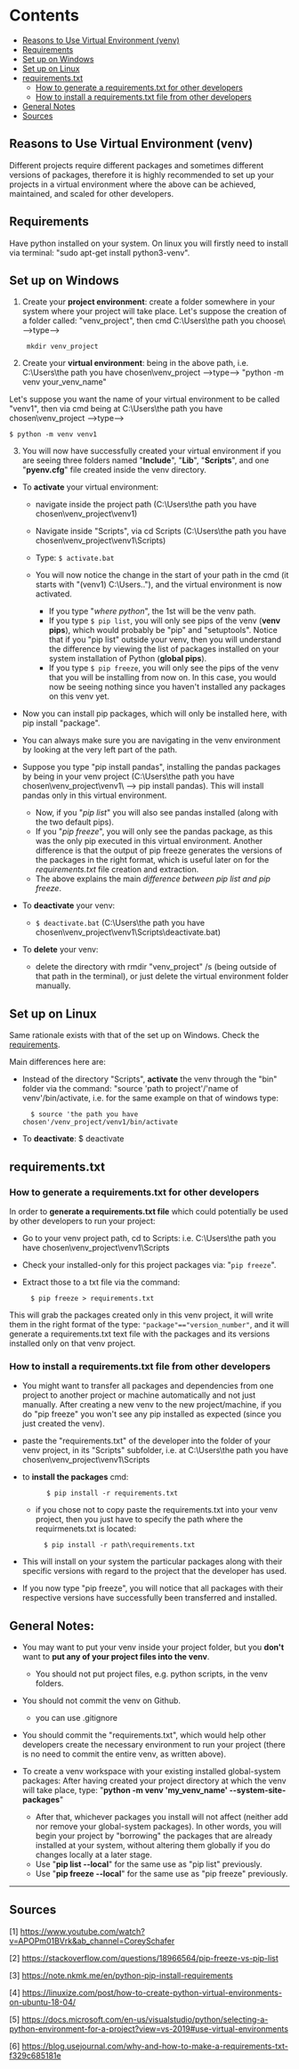 Contents
=======================

* [Reasons to Use Virtual Environment (venv)](https://github.com/dimi-fn/Various-Data-Science-Scripts/tree/main/Virtual_Env#reasons-to-use-virtual-environment-venv)
* [Requirements](https://github.com/dimi-fn/Various-Data-Science-Scripts/tree/main/Virtual_Env#requirements)
* [Set up on Windows](https://github.com/dimi-fn/Various-Data-Science-Scripts/tree/main/Virtual_Env#set-up-on-windows)
* [Set up on Linux](https://github.com/dimi-fn/Various-Data-Science-Scripts/tree/main/Virtual_Env#set-up-on-linux)
* [requirements.txt](https://github.com/dimi-fn/Various-Data-Science-Scripts/tree/main/Virtual_Env#requirementstxt)
    * [How to generate a requirements.txt for other developers](https://github.com/dimi-fn/Various-Data-Science-Scripts/tree/main/Virtual_Env#how-to-generate-a-requirementstxt-for-other-developers)
    * [How to install a requirements.txt file from other developers](https://github.com/dimi-fn/Various-Data-Science-Scripts/tree/main/Virtual_Env#how-to-install-a-requirementstxt-file-from-other-developers)
* [General Notes](https://github.com/dimi-fn/Various-Data-Science-Scripts/tree/main/Virtual_Env#general-notes)
* [Sources](https://github.com/dimi-fn/Various-Data-Science-Scripts/tree/main/Virtual_Env#sources)

## Reasons to Use Virtual Environment (venv)

Different projects require different packages and sometimes different versions of packages, therefore it is highly recommended to set up your projects in a virtual environment where the above can be achieved, maintained, and scaled for other developers.

## Requirements

Have python installed on your system. On linux you will firstly need to install via terminal: "sudo apt-get install python3-venv".

## Set up on Windows

1. Create your **project environment**: create a folder somewhere in your system where your project will take place. Let's suppose the creation 
of a folder called: "venv_project", then cmd C:\Users\the path you choose\ -->type-->

        mkdir venv_project


2. Create your **virtual environment**: being in the above path, i.e. C:\Users\the path you have chosen\venv_project -->type--> "python -m venv your_venv_name"

Let's suppose you want the name of your virtual environment to be called "venv1", then via cmd being at C:\Users\the path you have chosen\venv_project -->type--> 
    

    $ python -m venv venv1

3. You will now have successfully created your virtual environment if you are seeing three folders named "**Include**", "**Lib**", "**Scripts**", and one "**pyenv.cfg**" file created inside the venv directory.

- To **activate** your virtual environment: 
    * navigate inside the project path (C:\Users\the path you have chosen\venv_project\venv1)
    * Navigate inside "Scripts", via cd Scripts (C:\Users\the path you have chosen\venv_project\venv1\Scripts)
    * Type: `$ activate.bat`
    * You will now notice the change in the start of your path in the cmd (it starts with "(venv1) C:\Users\..\"), and the virtual environment is now activated.
        
        * If you type "*where python*", the 1st will be the venv path.
        * If you type `$ pip list`, you will only see pips of the venv (**venv pips**), which would probably be "pip" and "setuptools". Notice that if you "pip list" outside your venv, then you will understand the difference by viewing the list of packages installed on your system installation of Python (**global pips**).
        * If you type `$ pip freeze`, you will only see the pips of the venv that you will be installing from now on. In this case, you would now be seeing nothing since you haven't installed any packages on this venv yet.

- Now you can install pip packages, which will only be installed here, with pip install "package".

* You can always make sure you are navigating in the venv environment by looking at the very left part of the path.

* Suppose you type "pip install pandas", installing the pandas packages by being in your venv project (C:\Users\the path you have chosen\venv_project\venv1\ --> pip install pandas). This will install pandas only in this virtual environment.
    * Now, if you "*pip list*" you will also see pandas installed (along with the two default pips).
    * If you "*pip freeze*", you will only see the pandas package, as this was the only pip executed in this virtual environment. Another difference is that the output of pip freeze generates the versions of the packages in the right format, which is useful later on for the *requirements.txt* file creation and extraction.
    * The above explains the main *difference between pip list and pip freeze*.

- To **deactivate** your venv:
    * `$ deactivate.bat` (C:\Users\the path you have chosen\venv_project\venv1\Scripts\deactivate.bat)

- To **delete** your venv:
    * delete the directory with rmdir "venv_project" /s (being outside of that path in the terminal), or just delete the virtual environment folder manually.

## Set up on Linux

Same rationale exists with that of the set up on Windows. Check the [requirements](https://github.com/dimi-fn/Various-Data-Science-Scripts/tree/main/Virtual_Env#requirements).

Main differences here are:
- Instead of the directory "Scripts", **activate** the venv through the "bin" folder via the command: "source 'path to project'/'name of venv'/bin/activate, i.e. for the same example on that of windows type: 

        $ source 'the path you have chosen'/venv_project/venv1/bin/activate

- To **deactivate**: $ deactivate


## requirements.txt

### How to generate a requirements.txt for other developers

In order to **generate a requirements.txt file** which could potentially be used by other developers to run your project: 

* Go to your venv project path, cd to Scripts: i.e. C:\Users\the path you have chosen\venv_project\venv1\Scripts
* Check your installed-only for this project packages via: "`pip freeze`".
* Extract those to a txt file via the command:

        $ pip freeze > requirements.txt
 
 This will grab the packages created only in this venv project, it will write them in the right format of the type: `"package"=="version_number"`, and it will generate a requirements.txt text file with the packages and its versions installed only on that venv project.

### How to install a requirements.txt file from other developers

* You might want to transfer all packages and dependencies from one project to another project or machine automatically and not just manually. After creating a new venv to the new project/machine, if you do "pip freeze" you won't see any pip installed as expected (since you just created the venv).

* paste the "requirements.txt" of the developer into the folder of your venv project, in its "Scripts" subfolder, i.e. at C:\Users\the path you have chosen\venv_project\venv1\Scripts

* to **install the packages** cmd:

            $ pip install -r requirements.txt


    * if you chose not to copy paste the requirements.txt into your venv project, then you just have to specify the path where the requirmenets.txt is located:

            $ pip install -r path\requirements.txt


* This will install on your system the particular packages along with their specific versions with regard to the project that the developer has used.
* If you now type "pip freeze", you will notice that all packages with their respective versions have successfully been transferred and installed.

## General Notes:

- You may want to put your venv inside your project folder, but you **don't** want to **put any of your project files into the venv**.
    * You should not put project files, e.g. python scripts, in the venv folders.

- You should not commit the venv on Github.
    * you can use .gitignore 

- You should commit the "requirements.txt", which would help other developers create the necessary environment to run your project (there is no need to commit the entire venv, as written above).

- To create a venv workspace with your existing installed global-system packages:
After having created your project directory at which the venv will take place, type:
"**python -m venv 'my_venv_name' --system-site-packages**"
    * After that, whichever packages you install will not affect (neither add nor remove your global-system packages). In other words, you will begin your project by "borrowing" the packages that are already installed at your system, without altering them globally if you do changes locally at a later stage.
    * Use "**pip list --local**" for the same use as "pip list" previously.
    * Use "**pip freeze --local**" for the same use as "pip freeze" previously.


------

## Sources

[1] https://www.youtube.com/watch?v=APOPm01BVrk&ab_channel=CoreySchafer

[2] https://stackoverflow.com/questions/18966564/pip-freeze-vs-pip-list

[3] https://note.nkmk.me/en/python-pip-install-requirements

[4] https://linuxize.com/post/how-to-create-python-virtual-environments-on-ubuntu-18-04/

[5] https://docs.microsoft.com/en-us/visualstudio/python/selecting-a-python-environment-for-a-project?view=vs-2019#use-virtual-environments

[6] https://blog.usejournal.com/why-and-how-to-make-a-requirements-txt-f329c685181e